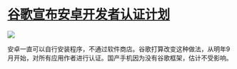 # [谷歌宣布安卓开发者认证计划](https://github.com/jaaleng/jaaleng.github.io/issues/244)

![](https://pic2.imgdd.cc/item/68d54a958dc72b176e6f6a7c.webp)

安卓一直可以自行安装程序，不通过软件商店。谷歌打算改变这种做法，从明年9月开始，对所有应用作者进行认证。国产手机因为没有谷歌框架，估计不受影响。